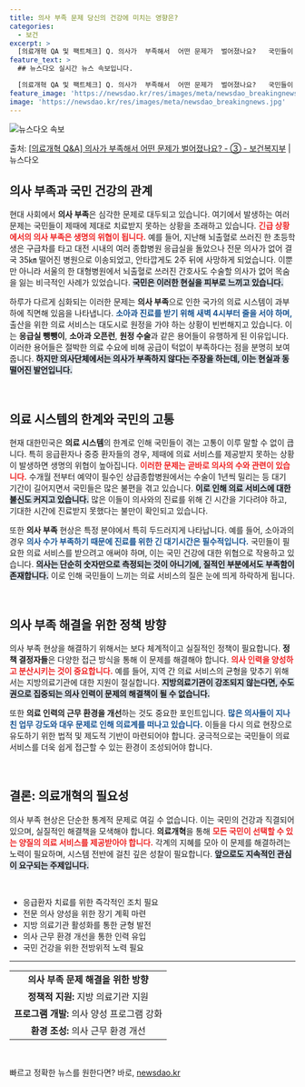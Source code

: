```yaml
---
title: 의사 부족 문제 당신의 건강에 미치는 영향은?
categories:
  - 보건
excerpt: >
  [의료개혁 QA 및 팩트체크] Q. 의사가  부족해서  어떤 문제가  벌어졌나요?   국민들이 제때 제대로 …
feature_text: >
  ## 뉴스다오 실시간 뉴스 속보입니다.

  [의료개혁 QA 및 팩트체크] Q. 의사가  부족해서  어떤 문제가  벌어졌나요?   국민들이 제때 제대로 …
feature_image: 'https://newsdao.kr/res/images/meta/newsdao_breakingnews.jpg'
image: 'https://newsdao.kr/res/images/meta/newsdao_breakingnews.jpg'
---
```


![뉴스다오 속보](https://newsdao.kr/res/images/meta/newsdao_breakingnews.jpg)

<p>출처: <a href="https://newsdao.kr/3409" rel="dofollow">[의료개혁 Q&A] 의사가 부족해서 어떤 문제가 벌어졌나요? - ③ - 보건복지부</a> | 뉴스다오</p>

<h2 data-ke-size="size26">의사 부족과 국민 건강의 관계</h2>

<p data-ke-size="size16">현대 사회에서 <b>의사 부족</b>은 심각한 문제로 대두되고 있습니다. 여기에서 발생하는 여러 문제는 국민들이 제때에 제대로 치료받지 못하는 상황을 초래하고 있습니다. <b><span style="color: #ee2323;">긴급 상황에서의 의사 부족은 생명의 위협이 됩니다.</span></b> 예를 들어, 지난해 뇌출혈로 쓰러진 한 초등학생은 구급차를 타고 대전 시내의 여러 종합병원 응급실을 돌았으나 전문 의사가 없어 결국 35㎞ 떨어진 병원으로 이송되었고, 안타깝게도 2주 뒤에 사망하게 되었습니다. 이뿐만 아니라 서울의 한 대형병원에서 뇌출혈로 쓰러진 간호사도 수술할 의사가 없어 목숨을 잃는 비극적인 사례가 있었습니다. <b><span style="background-color: #21538527;">국민은 이러한 현실을 피부로 느끼고 있습니다.</span></b></p>

<p data-ke-size="size16">하루가 다르게 심화되는 이러한 문제는 <b>의사 부족</b>으로 인한 국가의 의료 시스템이 과부하에 직면해 있음을 나타냅니다. <b><span style="color: #1a5490;">소아과 진료를 받기 위해 새벽 4시부터 줄을 서야 하며,</span></b> 출산을 위한 의료 서비스는 대도시로 원정을 가야 하는 상황이 빈번해지고 있습니다. 이는 <b>응급실 뺑뺑이</b>, <b>소아과 오픈런</b>, <b>원정 수술</b>과 같은 용어들이 유행하게 된 이유입니다. 이러한 용어들은 절박한 의료 수요에 비해 공급이 턱없이 부족하다는 점을 분명히 보여줍니다. <b><span style="background-color: #21538527;">하지만 의사단체에서는 의사가 부족하지 않다는 주장을 하는데, 이는 현실과 동떨어진 발언입니다.</span></b></p>

<p data-ke-size="size16">&nbsp;</p>

<h2 data-ke-size="size26">의료 시스템의 한계와 국민의 고통</h2>

<p data-ke-size="size16">현재 대한민국은 <b>의료 시스템</b>의 한계로 인해 국민들이 겪는 고통이 이루 말할 수 없이 큽니다. 특히 응급환자나 중증 환자들의 경우, 제때에 의료 서비스를 제공받지 못하는 상황이 발생하면 생명의 위협이 높아집니다. <b><span style="color: #ee2323;">이러한 문제는 곧바로 의사의 수와 관련이 있습니다.</span></b> 수개월 전부터 예약이 필수인 상급종합병원에서는 수술이 1년씩 밀리는 등 대기 기간이 길어지면서 국민들은 많은 불편을 겪고 있습니다. <b><span style="background-color: #21538527;">이로 인해 의료 서비스에 대한 불신도 커지고 있습니다.</span></b> 많은 이들이 의사와의 진료를 위해 긴 시간을 기다려야 하고, 기대한 시간에 진료받지 못했다는 불만이 확인되고 있습니다.</p>

<p data-ke-size="size16">또한 <b>의사 부족</b> 현상은 특정 분야에서 특히 두드러지게 나타납니다. 예를 들어, 소아과의 경우 <b><span style="color: #1a5490;">의사 수가 부족하기 때문에 진료를 위한 긴 대기시간은 필수적입니다.</span></b> 국민들이 필요한 의료 서비스를 받으려고 애써야 하며, 이는 국민 건강에 대한 위협으로 작용하고 있습니다. <b><span style="background-color: #21538527;">의사는 단순히 숫자만으로 측정되는 것이 아니기에, 질적인 부분에서도 부족함이 존재합니다.</span></b> 이로 인해 국민들이 느끼는 의료 서비스의 질은 눈에 띄게 하락하게 됩니다.</p>

<p data-ke-size="size16">&nbsp;</p>

<h2 data-ke-size="size26">의사 부족 해결을 위한 정책 방향</h2>

<p data-ke-size="size16">의사 부족 현상을 해결하기 위해서는 보다 체계적이고 실질적인 정책이 필요합니다. <b>정책 결정자들</b>은 다양한 접근 방식을 통해 이 문제를 해결해야 합니다. <b><span style="color: #ee2323;">의사 인력을 양성하고 분산시키는 것이 중요합니다.</span></b> 예를 들어, 지역 간 의료 서비스의 균형을 맞추기 위해서는 지방의료기관에 대한 지원이 절실합니다. <b><span style="background-color: #21538527;">지방의료기관이 강조되지 않는다면, 수도권으로 집중되는 의사 인력이 문제의 해결책이 될 수 없습니다.</span></b></p>

<p data-ke-size="size16">또한 <b>의료 인력의 근무 환경을 개선</b>하는 것도 중요한 포인트입니다. <b><span style="color: #1a5490;">많은 의사들이 지나친 업무 강도와 대우 문제로 인해 의료계를 떠나고 있습니다.</span></b> 이들을 다시 의료 현장으로 유도하기 위한 법적 및 제도적 기반이 마련되어야 합니다. 궁극적으로는 국민들이 의료 서비스를 더욱 쉽게 접근할 수 있는 환경이 조성되어야 합니다.</p>

<p data-ke-size="size16">&nbsp;</p>

<h2 data-ke-size="size26">결론: 의료개혁의 필요성</h2>

<p data-ke-size="size16">의사 부족 현상은 단순한 통계적 문제로 여길 수 없습니다. 이는 국민의 건강과 직결되어 있으며, 실질적인 해결책을 모색해야 합니다. <b>의료개혁</b>을 통해 <b><span style="color: #ee2323;">모든 국민이 선택할 수 있는 양질의 의료 서비스를 제공받아야 합니다.</span></b> 각계의 지혜를 모아 이 문제를 해결하려는 노력이 필요하며, 시스템 전반에 걸친 깊은 성찰이 필요합니다. <b><span style="background-color: #21538527;">앞으로도 지속적인 관심이 요구되는 주제입니다.</span></b></p>

<p data-ke-size="size16">&nbsp;</p>

<ul>
    <li>응급환자 치료를 위한 즉각적인 조치 필요</li>
    <li>전문 의사 양성을 위한 장기 계획 마련</li>
    <li>지방 의료기관 활성화를 통한 균형 발전</li>
    <li>의사 근무 환경 개선을 통한 인력 유입</li>
    <li>국민 건강을 위한 전방위적 노력 필요</li>
</ul>

<hr>

<table style="width: 100%; border-collapse: collapse;">
    <tr>
        <td style="text-align: center; height: 17px;"><b>의사 부족 문제 해결을 위한 방향</b></td>
    </tr>
    <tr>
        <td style="text-align: center; height: 17px;"><b>정책적 지원:</b> 지방 의료기관 지원</td>
    </tr>
    <tr>
        <td style="text-align: center; height: 17px;"><b>프로그램 개발:</b> 의사 양성 프로그램 강화</td>
    </tr>
    <tr>
        <td style="text-align: center; height: 17px;"><b>환경 조성:</b> 의사 근무 환경 개선</td>
    </tr>
</table>

<p data-ke-size="size16">&nbsp;</p> 

빠르고 정확한 뉴스를 원한다면? 바로, <a href="https://newsdao.kr" rel="dofollow">newsdao.kr</a>


